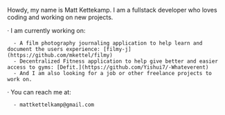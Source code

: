 Howdy, my name is Matt Kettekamp. I am a fullstack developer who loves coding and working on new projects. 
  
  · I am currently working on: <br>
      
      - A film photography journaling application to help learn and document the users experience: [filmy-j](https://github.com/mkettel/filmy)
      - Decentralized Fitness application to help give better and easier access to gyms: [Defit.](https://github.com/Yishui7/-Whateverent)
      - And I am also looking for a job or other freelance projects to work on. 
      
  · You can reach me at: <br>
  
      - mattkettelkamp@gmail.com
